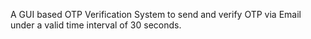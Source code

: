 A GUI based OTP Verification System to send and verify OTP via Email under a valid time interval of 30 seconds. 
